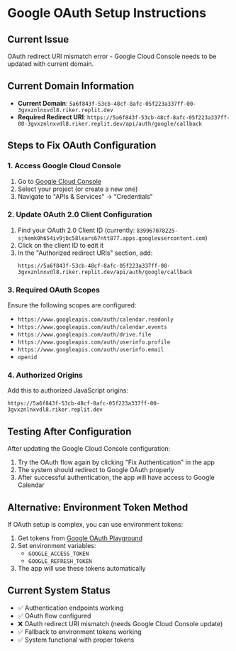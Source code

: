
# Google OAuth Setup Instructions

## Current Issue
OAuth redirect URI mismatch error - Google Cloud Console needs to be updated with current domain.

## Current Domain Information
- **Current Domain**: `5a6f843f-53cb-48cf-8afc-05f223a337ff-00-3gvxznlnxvdl8.riker.replit.dev`
- **Required Redirect URI**: `https://5a6f843f-53cb-48cf-8afc-05f223a337ff-00-3gvxznlnxvdl8.riker.replit.dev/api/auth/google/callback`

## Steps to Fix OAuth Configuration

### 1. Access Google Cloud Console
1. Go to [Google Cloud Console](https://console.cloud.google.com/)
2. Select your project (or create a new one)
3. Navigate to "APIs & Services" → "Credentials"

### 2. Update OAuth 2.0 Client Configuration
1. Find your OAuth 2.0 Client ID (currently: `839967078225-sjhemk0h654iv9jbc58lears67ntt877.apps.googleusercontent.com`)
2. Click on the client ID to edit it
3. In the "Authorized redirect URIs" section, add:
   ```
   https://5a6f843f-53cb-48cf-8afc-05f223a337ff-00-3gvxznlnxvdl8.riker.replit.dev/api/auth/google/callback
   ```

### 3. Required OAuth Scopes
Ensure the following scopes are configured:
- `https://www.googleapis.com/auth/calendar.readonly`
- `https://www.googleapis.com/auth/calendar.events`
- `https://www.googleapis.com/auth/drive.file`
- `https://www.googleapis.com/auth/userinfo.profile`
- `https://www.googleapis.com/auth/userinfo.email`
- `openid`

### 4. Authorized Origins
Add this to authorized JavaScript origins:
```
https://5a6f843f-53cb-48cf-8afc-05f223a337ff-00-3gvxznlnxvdl8.riker.replit.dev
```

## Testing After Configuration
After updating the Google Cloud Console configuration:
1. Try the OAuth flow again by clicking "Fix Authentication" in the app
2. The system should redirect to Google OAuth properly
3. After successful authentication, the app will have access to Google Calendar

## Alternative: Environment Token Method
If OAuth setup is complex, you can use environment tokens:
1. Get tokens from [Google OAuth Playground](https://developers.google.com/oauthplayground/)
2. Set environment variables:
   - `GOOGLE_ACCESS_TOKEN`
   - `GOOGLE_REFRESH_TOKEN`
3. The app will use these tokens automatically

## Current System Status
- ✅ Authentication endpoints working
- ✅ OAuth flow configured
- ❌ OAuth redirect URI mismatch (needs Google Cloud Console update)
- ✅ Fallback to environment tokens working
- ✅ System functional with proper tokens
